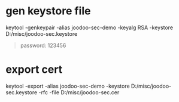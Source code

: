 # gen keystore file

keytool -genkeypair -alias joodoo-sec-demo -keyalg RSA -keystore D:/misc/joodoo-sec.keystore

> password: 123456

# export cert

keytool -export -alias joodoo-sec-demo -keystore D:/misc/joodoo-sec.keystore -rfc -file D:/misc/joodoo-sec.cer
